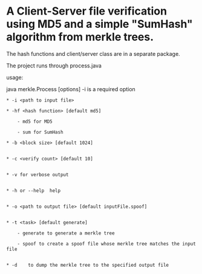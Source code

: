 # A Client-Server file verification using MD5 and a simple "SumHash" algorithm from merkle trees. 

The hash functions and client/server class are in a separate package.

The project runs through process.java


usage: 

java merkle.Process [options]
-i is a required option

	* -i <path to input file>
	
	* -hf <hash function> [default md5]
	
		- md5 for MD5
		
		- sum for SumHash
		
	* -b <block size> [default 1024]
	
	
	* -c <verify count> [default 10]
	
	
	* -v for verbose output
	
	
	* -h or --help	help
	
	
	* -o <path to output file> [default inputFile.spoof]
	
	
	* -t <task> [default generate]
	
		- generate to generate a merkle tree
		
		- spoof to create a spoof file whose merkle tree matches the input file
		
		
	* -d	to dump the merkle tree to the specified output file
